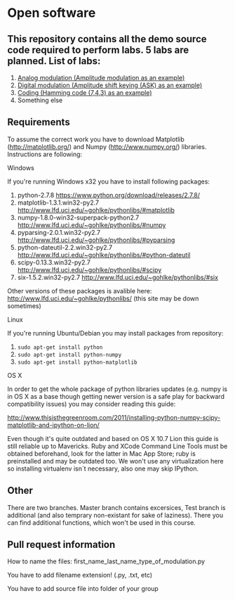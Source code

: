 Open software
=========
This repository contains all the demo source code required to perform labs. 5 labs are planned.
List of labs:
--------------
1. [Analog modulation (Amplitude modulation as an example)]
2. [Digital modulation (Amplitude shift keying (ASK) as an example)]
3. [Coding (Hamming code (7,4,3) as an example)]
4. Something else

Requirements
------------
To assume the correct work you have to download Matplotlib (http://matplotlib.org/) and Numpy (http://www.numpy.org/) libraries. Instructions are following:

Windows

If you're running Windows x32 you have to install following packages:

1. python-2.7.8 https://www.python.org/download/releases/2.7.8/
2. matplotlib-1.3.1.win32-py2.7 http://www.lfd.uci.edu/~gohlke/pythonlibs/#matplotlib
3. numpy-1.8.0-win32-superpack-python2.7    http://www.lfd.uci.edu/~gohlke/pythonlibs/#numpy
4. pyparsing-2.0.1.win32-py2.7 http://www.lfd.uci.edu/~gohlke/pythonlibs/#pyparsing
5. python-dateutil-2.2.win32-py2.7 http://www.lfd.uci.edu/~gohlke/pythonlibs/#python-dateutil
6. scipy-0.13.3.win32-py2.7 http://www.lfd.uci.edu/~gohlke/pythonlibs/#scipy
7. six-1.5.2.win32-py2.7 http://www.lfd.uci.edu/~gohlke/pythonlibs/#six

Other versions of these packages is avalible here: http://www.lfd.uci.edu/~gohlke/pythonlibs/ (this site may be down sometimes)

Linux

If you're running Ubuntu/Debian you may install packages from repository:

1. ```sudo apt-get install python```
2. ```sudo apt-get install python-numpy```
3. ```sudo apt-get install python-matplotlib```

OS X

In order to get the whole package of python libraries updates (e.g. numpy is in OS X as a base though getting newer version is a safe play for backward compatibility issues) you may consider reading this guide:

http://www.thisisthegreenroom.com/2011/installing-python-numpy-scipy-matplotlib-and-ipython-on-lion/

Even though it's quite outdated and based on OS X 10.7 Lion this guide is still reliable up to Mavericks. Ruby and XCode Command Line Tools must be obtained beforehand, look for the latter in Mac App Store; ruby is preinstalled and may be outdated too. We won't use any virtualization here so installing virtualenv isn`t necessary, also one may skip IPython.


Other
---------
There are two branches. Master branch contains excersices, Test branch is additional (and also temprary non-existant for sake of laziness). There you can find additional functions, which won't be used in this course.


Pull request information
---------
How to name the files:
first_name_last_name_type_of_modulation.py

You have to add filename extension! (.py, .txt, etc)

You have to add source file into folder of your group

[Analog modulation (Amplitude modulation as an example)]: https://github.com/dep403mai/Labs_on_open_soft_-2015_year-/blob/master/Lab1_example.py
[Digital modulation (Amplitude shift keying (ASK) as an example)]: https://github.com/dep403mai/
[Coding (Hamming code (7,4,3) as an example)]: https://github.com/dep403mai/

